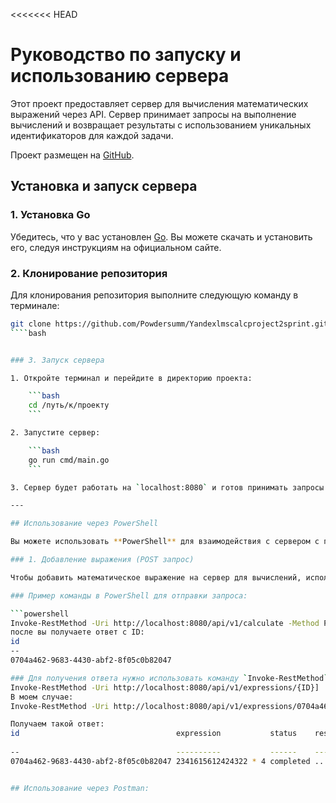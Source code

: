 <<<<<<< HEAD
# Руководство по запуску и использованию сервера

Этот проект предоставляет сервер для вычисления математических выражений через API. Сервер принимает запросы на выполнение вычислений и возвращает результаты с использованием уникальных идентификаторов для каждой задачи.

Проект размещен на [GitHub](https://github.com/Powdersumm/Yandexlmscalcproject2sprint.git).

## Установка и запуск сервера

### 1. Установка Go
Убедитесь, что у вас установлен [Go](https://golang.org/dl/). Вы можете скачать и установить его, следуя инструкциям на официальном сайте.

### 2. Клонирование репозитория

Для клонирования репозитория выполните следующую команду в терминале:

```bash
git clone https://github.com/Powdersumm/Yandexlmscalcproject2sprint.git
````bash


### 3. Запуск сервера

1. Откройте терминал и перейдите в директорию проекта:

    ```bash
    cd /путь/к/проекту
    ```

2. Запустите сервер:

    ```bash
    go run cmd/main.go
    ```

3. Сервер будет работать на `localhost:8080` и готов принимать запросы.

---

## Использование через PowerShell

Вы можете использовать **PowerShell** для взаимодействия с сервером с помощью команд `Invoke-RestMethod`.

### 1. Добавление выражения (POST запрос)

Чтобы добавить математическое выражение на сервер для вычислений, используйте **POST-запрос** на адрес `http://localhost:8080/api/v1/calculate`.

### Пример команды в PowerShell для отправки запроса:

```powershell
Invoke-RestMethod -Uri http://localhost:8080/api/v1/calculate -Method Post -Body '{"expression": "2341615612424322 * 4"}' -ContentType "application/json"
после вы получаете ответ с ID:
id
--
0704a462-9683-4430-abf2-8f05c0b82047

### Для получения ответа нужно использовать команду `Invoke-RestMethod` с параметром `-Method Get` и указать ID:
Invoke-RestMethod -Uri http://localhost:8080/api/v1/expressions/{ID}]
В моем случае:
Invoke-RestMethod -Uri http://localhost:8080/api/v1/expressions/0704a462-9683-4430-abf2-8f05c0b82047

Получаем такой ответ:
id                                   expression           status    resul
                                                                        t
--                                   ----------           ------    -----
0704a462-9683-4430-abf2-8f05c0b82047 2341615612424322 * 4 completed ...88


## Использование через Postman:
